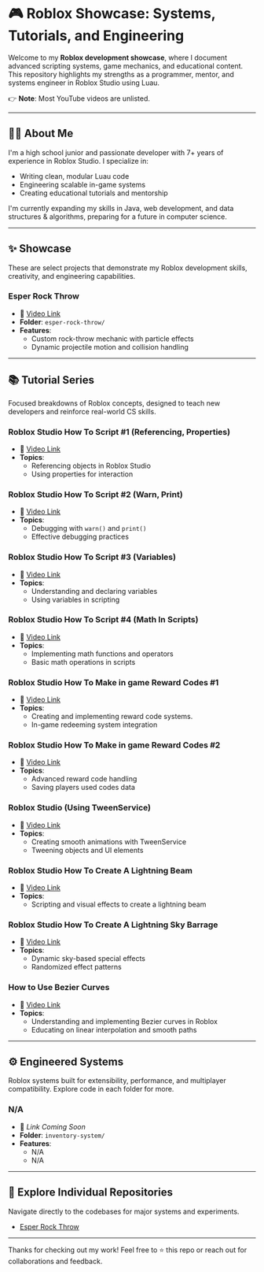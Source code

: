 # 🎮 Roblox Showcase: Systems, Tutorials, and Engineering

Welcome to my **Roblox development showcase**, where I document advanced scripting systems, game mechanics, and educational content. This repository highlights my strengths as a programmer, mentor, and systems engineer in Roblox Studio using Luau.

👉 **Note**: Most YouTube videos are unlisted.

---

## 👨‍💻 About Me
I'm a high school junior and passionate developer with 7+ years of experience in Roblox Studio. I specialize in:

- Writing clean, modular Luau code
- Engineering scalable in-game systems
- Creating educational tutorials and mentorship

I'm currently expanding my skills in Java, web development, and data structures & algorithms, preparing for a future in computer science.

---

## ✨ Showcase
These are select projects that demonstrate my Roblox development skills, creativity, and engineering capabilities.

### Esper Rock Throw
- 🔗 [Video Link](https://youtu.be/MqsvDqcbu70) 
- **Folder**: `esper-rock-throw/`
- **Features**:
  - Custom rock-throw mechanic with particle effects
  - Dynamic projectile motion and collision handling

---

## 📚 Tutorial Series
Focused breakdowns of Roblox concepts, designed to teach new developers and reinforce real-world CS skills.

### Roblox Studio How To Script #1 (Referencing, Properties)
- 🔗 [Video Link](https://youtu.be/bvT5z6SjncQ)
- **Topics**:
  - Referencing objects in Roblox Studio
  - Using properties for interaction

### Roblox Studio How To Script #2 (Warn, Print)
- 🔗 [Video Link](https://youtu.be/C1_c33gNdOg)
- **Topics**:
  - Debugging with `warn()` and `print()`
  - Effective debugging practices

### Roblox Studio How To Script #3 (Variables)
- 🔗 [Video Link](https://youtu.be/hvT5742cYzE)
- **Topics**:
  - Understanding and declaring variables
  - Using variables in scripting

### Roblox Studio How To Script #4 (Math In Scripts)
- 🔗 [Video Link](https://youtu.be/IQxfUyzNWMo)
- **Topics**:
  - Implementing math functions and operators
  - Basic math operations in scripts

### Roblox Studio How To Make in game Reward Codes #1
- 🔗 [Video Link](https://youtu.be/Ymai35WnMs0)
- **Topics**:
  - Creating and implementing reward code systems.
  - In-game redeeming system integration

### Roblox Studio How To Make in game Reward Codes #2
- 🔗 [Video Link](https://youtu.be/ou2QTyS6Wqo)
- **Topics**:
  - Advanced reward code handling
  - Saving players used codes data 

### Roblox Studio (Using TweenService)
- 🔗 [Video Link](https://youtu.be/ou2QTyS6Wqo)
- **Topics**:
  - Creating smooth animations with TweenService
  - Tweening objects and UI elements

### Roblox Studio How To Create A Lightning Beam
- 🔗 [Video Link](https://youtu.be/1LnL90xNNs4)
- **Topics**:
  - Scripting and visual effects to create a lightning beam

### Roblox Studio How To Create A Lightning Sky Barrage
- 🔗 [Video Link](https://youtu.be/MYtdB5BKGAs)
- **Topics**:
  - Dynamic sky-based special effects
  - Randomized effect patterns

### How to Use Bezier Curves
- 🔗 [Video Link](https://youtu.be/sStz08Qqtuc)
- **Topics**:
  - Understanding and implementing Bezier curves in Roblox
  - Educating on linear interpolation and smooth paths

---

## ⚙️ Engineered Systems
Roblox systems built for extensibility, performance, and multiplayer compatibility. Explore code in each folder for more.

### N/A
- 🔗 *Link Coming Soon*
- **Folder**: `inventory-system/`
- **Features**:
  - N/A
  - N/A


---

## 📃 Explore Individual Repositories
Navigate directly to the codebases for major systems and experiments.

- [Esper Rock Throw](https://github.com/JJGamecity/esper-rock-throw)


---

Thanks for checking out my work! Feel free to ⭐ this repo or reach out for collaborations and feedback.
